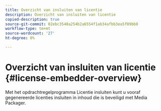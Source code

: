 ```yaml
---
title: Overzicht van insluiten van licentie
description: Overzicht van insluiten van licentie
copied-description: true
source-git-commit: 02ebc3548a254b2a6554f1ab34afbb3ea5f09bb8
workflow-type: tm+mt
source-wordcount: '27'
ht-degree: 0%

---
```


# Overzicht van insluiten van licentie {#license-embedder-overview}

Met het opdrachtregelprogramma Licentie insluiten kunt u vooraf gegenereerde licenties insluiten in inhoud die is beveiligd met Media Packager.
